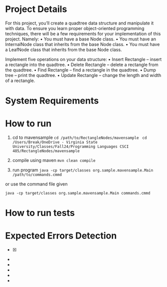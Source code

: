 # Project Details
For this project, you’ll create a quadtree data structure and manipulate it with data. To ensure you learn
proper object-oriented programming techniques, there will be a few requirements for your
implementation of this project. Namely:
• You must have a base Node class.
• You must have an InternalNode class that inherits from the base Node class.
• You must have a LeafNode class that inherits from the base Node class.

Implement five operations on your data structure:
• Insert Rectangle – insert a rectangle into the quadtree.
• Delete Rectangle – delete a rectangle from the quadtree.
• Find Rectangle – find a rectangle in the quadtree.
• Dump tree – print the quadtree.
• Update Rectangle – change the length and width of a rectangle.

# System Requirements

# How to run 
1) cd to mavensample
```cd /path/to/RectangleNodes/mavensample ```
``` cd /Users/Break/OneDrive - Virginia State University/Classes/Fall24/Programming Languages CSCI 485/RectangleNodes/mavensample ```


2) compile using maven
``` mvn clean compile  ```

3) run program
``` java -cp target/classes org.sample.mavensample.Main /path/to/commands.cmmd ```

or use the command file given

``` java -cp target/classes org.sample.mavensample.Main commands.cmmd ```


# How to run tests




# Expected Errors Detection

- [X] 
- 
- 
-  
- 
-